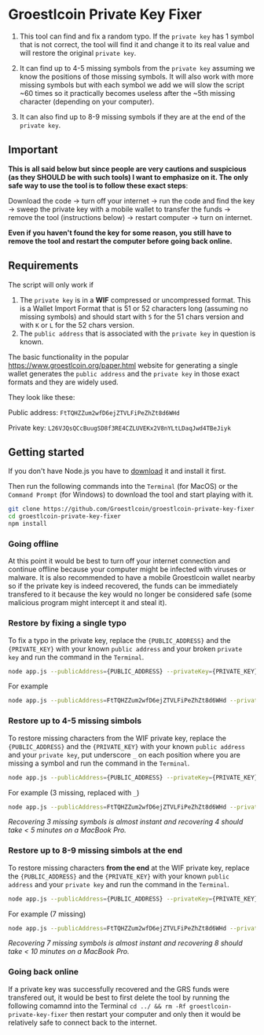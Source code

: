 # Groestlcoin Private Key Fixer

1. This tool can find and fix a random typo. If the `private key` has 1 symbol that is not correct, the tool will find it and change it to its real value and will restore the original `private key`.

2. It can find up to 4-5 missing symbols from the `private key` assuming we know the positions of those missing symbols. It will also work with more missing symbols but with each symbol we add we will slow the script ~60 times so it practically becomes useless after the ~5th missing character (depending on your computer).

3. It can also find up to 8-9 missing symbols if they are at the end of the `private key`.

## Important

**This is all said below but since people are very cautions and suspicious (as they SHOULD be with such tools) I want to emphasize on it. The only safe way to use the tool is to follow these exact steps**:

Download the code -> turn off your internet -> run the code and find the key -> sweep the private key with a mobile wallet to transfer the funds -> remove the tool (instructions below) -> restart computer -> turn on internet.

**Even if you haven't found the key for some reason, you still have to remove the tool and restart the computer before going back online.**

## Requirements

The script will only work if

1. The `private key` is in a **WIF** compressed or uncompressed format. This is a Wallet Import Format that is 51 or 52 characters long (assuming no missing symbols) and should start with `5` for the 51 chars version and with `K` or `L` for the 52 chars version.
2. The `public address` that is associated with the `private key` in question is known.

The basic functionality in the popular https://www.groestlcoin.org/paper.html website for generating a single wallet generates the `public address` and the `private key` in those exact formats and they are widely used.

They look like these:

Public address: `FtTQHZZum2wfD6ejZTVLFiPeZhZt8d6WHd`

Private key: `L26VJQsQCcBuugSD8f3RE4CZLUVEKx2V8nYLtLDaqJwd4TBeJiyk`

## Getting started

If you don't have Node.js you have to [download](https://nodejs.org/en/download/) it and install it first.

Then run the following commands into the `Terminal` (for MacOS) or the `Command Prompt` (for Windows) to download the tool and start playing with it.

```bash
git clone https://github.com/Groestlcoin/groestlcoin-private-key-fixer.git
cd groestlcoin-private-key-fixer
npm install
```

### Going offline

At this point it would be best to turn off your internet connection and continue offline because your computer might be infected with viruses or malware. It is also recommended to have a mobile Groestlcoin wallet nearby so if the private key is indeed recovered, the funds can be immediately transfered to it because the key would no longer be considered safe (some malicious program might intercept it and steal it).

### Restore by fixing a single typo

To fix a typo in the private key, replace the `{PUBLIC_ADDRESS}` and the `{PRIVATE_KEY}` with your known `public address` and your broken `private key` and run the command in the `Terminal`.

```bash
node app.js --publicAddress={PUBLIC_ADDRESS} --privateKey={PRIVATE_KEY}
```

For example


```bash
node app.js --publicAddress=FtTQHZZum2wfD6ejZTVLFiPeZhZt8d6WHd --privateKey=L26VJQsQCcBuugSD8f3RE4CZLUVEKx2V8nYLtLDaqJwd4TBeJiyk
```

### Restore up to 4-5 missing simbols

To restore missing characters from the WIF private key, replace the `{PUBLIC_ADDRESS}` and the `{PRIVATE_KEY}` with your known `public address` and your `private key`, put underscore `_` on each position where you are missing a symbol and run the command in the `Terminal`.

```bash
node app.js --publicAddress={PUBLIC_ADDRESS} --privateKey={PRIVATE_KEY}
```

For example (3 missing, replaced with `_`)

```bash
node app.js --publicAddress=FtTQHZZum2wfD6ejZTVLFiPeZhZt8d6WHd --privateKey=L2__JQsQCc_uugSD8f3RE4CZLUVEKx2V8nYLtLDaqJwd4TBeJiyk
```

*Recovering 3 missing symbols is almost instant and recovering 4 should take < 5 minutes on a MacBook Pro.*

### Restore up to 8-9 missing simbols at the end

To restore missing characters **from the end** at the WIF private key, replace the `{PUBLIC_ADDRESS}` and the `{PRIVATE_KEY}` with your known `public address` and your `private key` and run the command in the `Terminal`.

```bash
node app.js --publicAddress={PUBLIC_ADDRESS} --privateKey={PRIVATE_KEY}
```

For example (7 missing)

```bash
node app.js --publicAddress=FtTQHZZum2wfD6ejZTVLFiPeZhZt8d6WHd --privateKey=L26VJQsQCcBuugSD8f3RE4CZLUVEKx2V8nYLtLDaqJwd4
```

*Recovering 7 missing symbols is almost instant and recovering 8 should take < 10 minutes on a MacBook Pro.*

### Going back online

If a private key was successfully recovered and the GRS funds were transfered out, it would be best to first delete the tool by running the following comamnd into the Terminal `cd ../ && rm -Rf groestlcoin-private-key-fixer` then restart your computer and only then it would be relatively safe to connect back to the internet.
